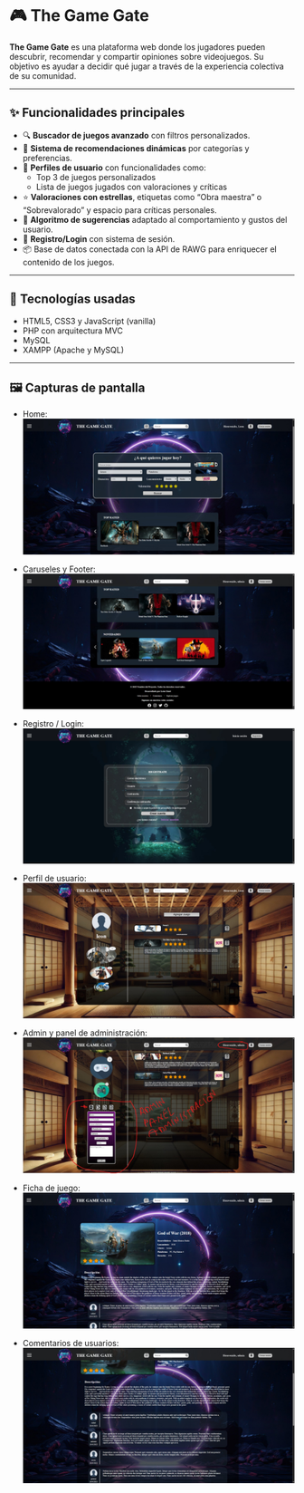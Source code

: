 # 🎮 The Game Gate

**The Game Gate** es una plataforma web donde los jugadores pueden descubrir, recomendar y compartir opiniones sobre videojuegos. Su objetivo es ayudar a decidir qué jugar a través de la experiencia colectiva de su comunidad.

---

## ✨ Funcionalidades principales

- 🔍 **Buscador de juegos avanzado** con filtros personalizados.
- 🎯 **Sistema de recomendaciones dinámicas** por categorías y preferencias.
- 👤 **Perfiles de usuario** con funcionalidades como:
  - Top 3 de juegos personalizados
  - Lista de juegos jugados con valoraciones y críticas
- ⭐ **Valoraciones con estrellas**, etiquetas como “Obra maestra” o “Sobrevalorado” y espacio para críticas personales.
- 🧠 **Algoritmo de sugerencias** adaptado al comportamiento y gustos del usuario.
- 🔐 **Registro/Login** con sistema de sesión.
- 📦 Base de datos conectada con la API de RAWG para enriquecer el contenido de los juegos.

---

## 🚀 Tecnologías usadas

- HTML5, CSS3 y JavaScript (vanilla)
- PHP con arquitectura MVC
- MySQL
- XAMPP (Apache y MySQL)

---

## 🖼️ Capturas de pantalla

- Home:
![Home](multimedia/capturas_repositorio/home.jpg)

- Caruseles y Footer:
![Carruseles y footer](multimedia/capturas_repositorio/carruseles_footer.jpg)

- Registro / Login:
![Registro y login](multimedia/capturas_repositorio/registro_login.jpg)

- Perfil de usuario:
![Perfil](multimedia/capturas_repositorio/Perfil.jpg)

- Admin y panel de administración:
![Admin. Panel de administración](multimedia/capturas_repositorio/admin.jpg)

- Ficha de juego:
![Ficha de juego](multimedia/capturas_repositorio/ficha_juego.jpg)

- Comentarios de usuarios:
![Cometarios de los usuarios](multimedia/capturas_repositorio/comentarios.jpg)
